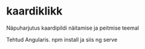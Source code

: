 # kaardiklikk
Näpuharjutus kaardipildi näitamise ja peitmise teemal

Tehtud Angularis. npm install ja siis ng serve
